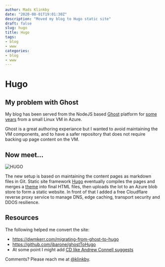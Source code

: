 ```yaml
---
author: Mads Klinkby
date: "2020-08-01T19:01:30Z"
description: "Moved my blog to Hugo static site"
draft: false
slug: hugo
title: Hugo
tags:
- blog
- www
categories:
- blog
- www
---
```


# Hugo

## My problem with Ghost
My blog has been served from the NodeJS based [Ghost](https://ghost.org/)
platform for [some years](../../2016/ghost-blogging-platform/) from a small
Linux VM in Azure.

Ghost is a great authoring experiance but I wanted to avoid maintaining the VM
components, and to have a safer repository that does not require backing up page
content on the VM.

## Now meet...
![HUGO](/post/2020/hugo/hugo-logo-wide.svg)


The new setup is based on maintaining the content pages as markdown files in Git.
Static site framework [Hugo](https://gohugo.io/) eventually compiles the
pages and merges a [theme](https://themes.gohugo.io/hugo-theme-cactus/) into
final HTML files, then uploads the lot to an Azure blob store to form a static
website. In front of that I added a free Cloudflare reverse proxy service to
manage DNS, edge caching, transport security and DDOS resilience.

## Resources
The following  helped me convert the site:

- https://dwmkerr.com/migrating-from-ghost-to-hugo
- https://github.com/jbarone/ghostToHugo
- At some point I might add [CD like Andrew Connell suggests](https://www.andrewconnell.com/blog/automated-hugo-releases-with-github-actions/)

Comments? Please reach me at [@klinkby](https://www.twitter.com/klinkby).